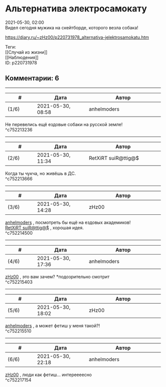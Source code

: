 Альтернатива электросамокату
============================

  
2021-05-30, 02:00  
 Видел сегодня мужика на скейтборде, которого везла собака!   
  
<https://diary.ru/~zHz00/p220731978_alternativa-jelektrosamokatu.htm>  
  
Теги:  
[[Случай из жизни]]  
[[Наблюдения]]  
ID: p220731978  


Комментарии: 6
--------------

  


---



|         #         |              Дата              |                     Автор                     |           ID           |
| --- | --- | --- | --- |
| (1/6) | 2021-05-30, 08:58 | anhelmoders | c752213236 |

  
 Не перевелись ещё ездовые собаки на русской земле!   
 ^c752213236

---



|         #         |              Дата              |                     Автор                     |           ID           |
| --- | --- | --- | --- |
| (2/6) | 2021-05-30, 11:34 | RetXiRT suiR@ttig@$ | c752213666 |

  
 Когда ты чукча, но живёшь в ДС.   
 ^c752213666

---



|         #         |              Дата              |                     Автор                     |           ID           |
| --- | --- | --- | --- |
| (3/6) | 2021-05-30, 14:28 | zHz00 | c752214500 |

  
  [anhelmoders](https://anhelmoders.diary.ru "No plans. Only wonders.")  , посмотреть бы ещё на ездовых академиков!   
  [RetXiRT suiR@ttig@$](https://Hellspawn.diary.ru "Atomicautionuclear")  , хорошая идея.   
 ^c752214500

---



|         #         |              Дата              |                     Автор                     |           ID           |
| --- | --- | --- | --- |
| (4/6) | 2021-05-30, 17:36 | anhelmoders | c752215403 |

  
  [zHz00](https://zHz00.diary.ru "Untitled")  , это вам зачем? \*подозрительно смотрит   
 ^c752215403

---



|         #         |              Дата              |                     Автор                     |           ID           |
| --- | --- | --- | --- |
| (5/6) | 2021-05-30, 18:02 | zHz00 | c752215510 |

  
  [anhelmoders](https://anhelmoders.diary.ru "No plans. Only wonders.")  , а может фетиш у меня такой?!   
 ^c752215510

---



|         #         |              Дата              |                     Автор                     |           ID           |
| --- | --- | --- | --- |
| (6/6) | 2021-05-30, 22:18 | anhelmoders | c752217154 |

  
  [zHz00](https://zHz00.diary.ru "Untitled")  , люди как фетиш... интереееесно   
 ^c752217154